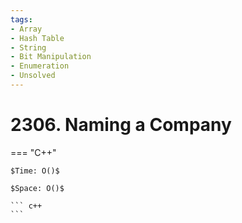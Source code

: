 ```yaml
---
tags:
- Array
- Hash Table
- String
- Bit Manipulation
- Enumeration
- Unsolved
---
```



# 2306. Naming a Company

=== "C++"

    $Time: O()$

    $Space: O()$

    ``` c++
    ```
